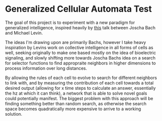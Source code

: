 # Generalized Cellular Automata Test

The goal of this project is to experiment with a new paradigm for generalized intelligence, inspired heavily by [this](https://www.youtube.com/watch?v=p-OYPRhqRCg) talk between Joscha Bach and Michael Levin. 

The ideas I'm drawing upon are primarily Bachs, however I take heavy inspiration by Levins work on collective intelligence in all forms of cells as well, seeking originally to make one based mostly on the idea of bioelectric signaling, and slowly shifting more towards Joscha Bachs idea on a search for selector functions to find appropraite neighbors in higher dimensions to process information over long distances.

By allowing the rules of each cell to evolve to search for different neighbors to link with, and by measuring the contribution of each cell towards a total desired output (allowing for x time steps to calculate an answer, essentially the hz at which it can think), a network that is able to solve novel goals could potentially manifest. The biggest problem with this approach will be finding something better than random search, as otherwise the search space becomes quadratically more expensive to arrive to a working solution.